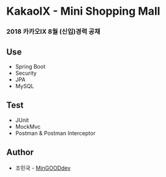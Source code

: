 # KakaoIX - Mini Shopping Mall
### 2018 카카오IX 8월 (신입)경력 공채

## Use
* Spring Boot
* Security
* JPA
* MySQL

## Test
* JUnit
* MockMvc
* Postman & Postman Interceptor

## Author
* 조민국 - [MinGOODdev](https://github.com/MinGOODdev)
